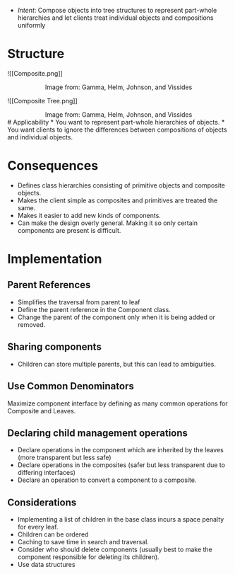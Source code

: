 * *Intent*: Compose objects into tree structures to represent part-whole hierarchies and let clients treat individual objects and compositions uniformly
# Structure
![[Composite.png]]
<center> Image from: Gamma, Helm, Johnson, and Vissides </center>

![[Composite Tree.png]]
<center> Image from: Gamma, Helm, Johnson, and Vissides </center>
# Applicability
* You want to represent part-whole hierarchies of objects.
* You want clients to ignore the differences between compositions of objects and individual objects.

# Consequences
* Defines class hierarchies consisting of primitive objects and composite objects.
* Makes the client simple as composites and primitives are treated the same.
* Makes it easier to add new kinds of components.
* Can make the design overly general. Making it so only certain components are present is difficult.

# Implementation
## Parent References
* Simplifies the traversal from parent to leaf 
* Define the parent reference in the Component class.
* Change the parent of the component only when it is being added or removed.

## Sharing components
* Children can store multiple parents, but this can lead to ambiguities.

## Use Common Denominators
Maximize component interface by defining as many common operations for Composite and Leaves.

## Declaring child management operations
* Declare operations in the component which are inherited by the leaves (more transparent but less safe)
* Declare operations in the composites (safer but less transparent due to differing interfaces)
* Declare an operation to convert a component to a composite.

## Considerations 
* Implementing a list of children in the base class incurs a space penalty for every leaf.
* Children can be ordered
* Caching to save time in search and traversal.
* Consider who should delete components (usually best to make the component responsible for deleting its children).
* Use data structures